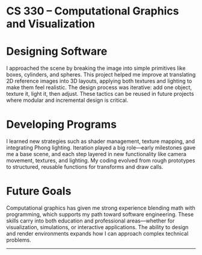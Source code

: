 # CS 330 – Computational Graphics and Visualization

# Designing Software
I approached the scene by breaking the image into simple primitives like boxes, cylinders, and spheres. This project helped me improve at translating 2D reference images into 3D layouts, applying both textures and lighting to make them feel realistic. The design process was iterative: add one object, texture it, light it, then adjust. These tactics can be reused in future projects where modular and incremental design is critical.

# Developing Programs
I learned new strategies such as shader management, texture mapping, and integrating Phong lighting. Iteration played a big role—early milestones gave me a base scene, and each step layered in new functionality like camera movement, textures, and lighting. My coding evolved from rough prototypes to structured, reusable functions for transforms and draw calls.

# Future Goals
Computational graphics has given me strong experience blending math with programming, which supports my path toward software engineering. These skills carry into both education and professional areas—whether for visualization, simulations, or interactive applications. The ability to design and render environments expands how I can approach complex technical problems.

---
